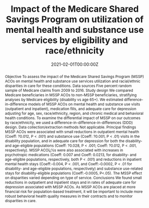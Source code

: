 ---
title: "Impact of the Medicare Shared Savings Program on utilization of mental health and substance use services by eligibility and race/ethnicity"

authors:
- "Andrea Acevedo"
- "Brian O. Mullin"
- "Ana M. Progovac"
- "admin"
- "J. Michael McWilliams"
- "Benjamin L. Cook"
date: "2021-02-01T00:00:00Z"
doi: "10.1111/1475-6773.13625"
venue: "Health Services Research"
publishDate: "2017-01-01T00:00:00Z"
publication_types: ["2"]
abstract: "Objective
To assess the impact of the Medicare Shared Savings Program (MSSP) ACOs on mental health and substance use services utilization and racial/ethnic disparities in care for these conditions.

Data sources
Five percent random sample of Medicare claims from 2009 to 2016.

Study design
We compared Medicare beneficiaries in MSSP ACOs to non-MSSP beneficiaries, stratifying analyses by Medicare eligibility (disability vs age 65+). We estimated difference-in-difference models of MSSP ACOs on mental health and substance use visits (outpatient and inpatient), medication fills, and adequate care for depression adjusting for age, sex, race/ethnicity, region, and chronic medical and behavioral health conditions. To examine the differential impact of MSSP on our outcomes by race/ethnicity, we used a difference-in-difference-in-differences (DDD) design.

Data collection/extraction methods
Not applicable.

Principal findings
MSSP ACOs were associated with small reductions in outpatient mental health (Coeff: ?0.012, P < .001) and substance use (Coeff: ?0.001, P < .01) visits in the disability population, and in adequate care for depression for both the disability- and age-eligible populations (Coeff: ?0.028, P < .001; Coeff: ?0.012, P < .001, respectively). MSSP ACOï¿½s were also associated with increases in psychotropic medications (Coeff: 0.007 and Coeff: 0.0213, for disability- and age-eligible populations, respectively, both P < .001) and reductions in inpatient mental health stays (Coeff:-0.004, P < .001, and Coeff:-0.0002, P < .01 for disability- and age-eligible populations, respectively) and substance use-related stays for disability-eligible populations (Coeff:-0.0005, P<.05). The MSSP effect on disparities varied depending on type of service.

Conclusions
We found small reductions in outpatient and inpatient stays and in rates of adequate care for depression associated with MSSP ACOs. As MSSP ACOs are placed at more financial risk for population-based treatment, it will be important to include more robust behavioral health quality measures in their contracts and to monitor disparities in care."
summary: "Acevedo, A., Mullin, B. O., Progovac, A. M., Caputi, T. L., McWilliams, J. M., & Cook, B. L. (2021). Impact of the Medicare Shared Savings Program on utilization of mental health and substance use services by eligibility and race/ethnicity. Health Services Research. doi:10.1111/1475-6773.13625"
tags: 
featured: false
links:
- name: Paper Link
  url: "https://onlinelibrary.wiley.com/doi/10.1111/1475-6773.13625"
url_pdf: "/files/HSR-2021.pdf"
image:
  focal_point: ""
  preview_only: false
---